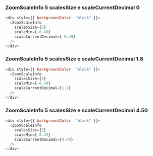 ### ZoomScaleInfo 5 scalesSize e scaleCurrentDecimal 0

```js
<div style={{ backgroundColor: "black" }}>
  <ZoomScaleInfo
    scalesSize={5}
    scaleMin={-0.49}
    scaleCurrentDecimal={-0.49}
  />
</div>
```

### ZoomScaleInfo 5 scalesSize e scaleCurrentDecimal 1.8

```js
<div style={{ backgroundColor: "black" }}>
  <ZoomScaleInfo
    scalesSize={5}
    scaleMin={-0.49}
    scaleCurrentDecimal={1.8}
  />
</div>
```

### ZoomScaleInfo 5 scalesSize e scaleCurrentDecimal 4.50

```js
<div style={{ backgroundColor: "black" }}>
  <ZoomScaleInfo
    scalesSize={5}
    scaleMin={-0.49}
    scaleCurrentDecimal={4.49}
  />
</div>
```